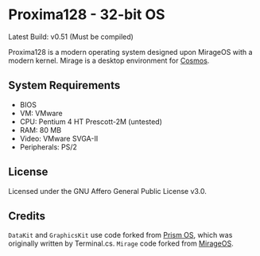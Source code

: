 # Proxima128 - 32-bit OS
Latest Build: v0.51 (Must be compiled)

Proxima128 is a modern operating system designed upon MirageOS with a modern kernel.
Mirage is a desktop environment for [Cosmos](https://github.com/CosmosOS/Cosmos).

## System Requirements
* BIOS
* VM: VMware
* CPU: Pentium 4 HT Prescott-2M (untested)
* RAM: 80 MB
* Video: VMware SVGA-II
* Peripherals: PS/2

## License
Licensed under the GNU Affero General Public License v3.0.

## Credits
`DataKit` and `GraphicsKit` use code forked from [Prism OS](https://github.com/Project-Prism/Prism-OS), which was originally written by Terminal.cs.
`Mirage` code forked from [MirageOS](https://github.com/mirage-desktop/Mirage).
